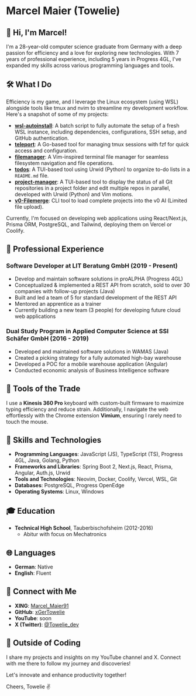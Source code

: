 # Marcel Maier (Towelie)

## 👋 Hi, I'm Marcel!

I'm a 28-year-old computer science graduate from Germany with a deep passion for efficiency and a love for exploring new technologies. With 7 years of professional experience, including 5 years in Progress 4GL, I've expanded my skills across various programming languages and tools.

## 🛠️ What I Do

Efficiency is my game, and I leverage the Linux ecosystem (using WSL) alongside tools like tmux and nvim to streamline my development workflow. Here's a snapshot of some of my projects:

- **[wsl-autoinstall](https://github.com/xGerTowelie/wsl)**: A batch script to fully automate the setup of a fresh WSL instance, including dependencies, configurations, SSH setup, and GitHub authentication.
- **[teleport](https://github.com/xGerTowelie/teleport)**: A Go-based tool for managing tmux sessions with fzf for quick access and configuration.
- **[filemanager](https://github.com/xGerTowelie/filemanager)**: A Vim-inspired terminal file manager for seamless filesystem navigation and file operations.
- **[todos](https://github.com/xGerTowelie/todos)**: A TUI-based tool using Urwid (Python) to organize to-do lists in a `README.md` file.
- **[project-manager](https://github.com/xGerTowelie/pm)**: A TUI-based tool to display the status of all Git repositories in a project folder and edit multiple repos in parallel, developed with Urwid (Python) and Vim motions.
- **[v0-Filemerge](https://github.com/xGerTowelie/v0-filemerge)**: CLI tool to load complete projects into the v0 AI (Limited file upload).

Currently, I'm focused on developing web applications using React/Next.js, Prisma ORM, PostgreSQL, and Tailwind, deploying them on Vercel or Coolify.

## 💼 Professional Experience

### Software Developer at LIT Beratung GmbH (2019 - Present)
- Develop and maintain software solutions in proALPHA (Progress 4GL)
- Conceptualized & implemented a REST API from scratch, sold to over 30 companies with follow-up projects (Java)
- Built and led a team of 5 for standard development of the REST API
- Mentored an apprentice as a trainer
- Currently building a new team (3 people) for developing future cloud web applications

### Dual Study Program in Applied Computer Science at SSI Schäfer GmbH (2016 - 2019)
- Developed and maintained software solutions in WAMAS (Java)
- Created a picking strategy for a fully automated high-bay warehouse
- Developed a POC for a mobile warehouse application (Angular)
- Conducted economic analysis of Business Intelligence software

## 🔧 Tools of the Trade

I use a **Kinesis 360 Pro** keyboard with custom-built firmware to maximize typing efficiency and reduce strain. Additionally, I navigate the web effortlessly with the Chrome extension **Vimium**, ensuring I rarely need to touch the mouse.

## 🚀 Skills and Technologies

- **Programming Languages**: JavaScript (JS), TypeScript (TS), Progress 4GL, Java, Golang, Python
- **Frameworks and Libraries**: Spring Boot 2, Next.js, React, Prisma, Angular, Auth.js, Urwid
- **Tools and Technologies**: Neovim, Docker, Coolify, Vercel, WSL, Git
- **Databases**: PostgreSQL, Progress OpenEdge
- **Operating Systems**: Linux, Windows

## 🎓 Education

- **Technical High School**, Tauberbischofsheim (2012-2016)
  - Abitur with focus on Mechatronics

## 🌐 Languages

- **German**: Native
- **English**: Fluent

## 🔗 Connect with Me

- **XING**: [Marcel_Maier91](https://www.xing.com/profile/Marcel_Maier91)
- **GitHub**: [xGerTowelie](https://github.com/xGerTowelie)
- **YouTube**: soon
- **X (Twitter)**: [@Towelie_dev](https://x.com/Towelie_dev)

## 🚀 Outside of Coding

I share my projects and insights on my YouTube channel and X. Connect with me there to follow my journey and discoveries!

Let's innovate and enhance productivity together!

Cheers, Towelie ✌️
